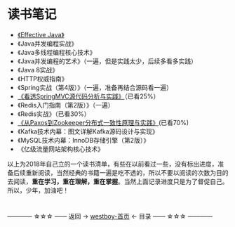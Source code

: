 # 读书笔记

* [《Effective Java》](Effective-Java笔记.md)
* 《Java并发编程实战》
* 《Java多线程编程核心技术》
* 《Java并发编程的艺术》（一遍，但是实践太少，后续多看多实践）
* 《Java 8实战》
* 《HTTP权威指南》
* 《Spring实战（第4版）》（一遍，准备再结合源码看一遍）
* [《看透SpringMVC源代码分析与实践》](看透SpringMVC源代码分析与实践笔记.md)（已看25%）
* 《Redis入门指南（第2版）》（一遍）
* 《Redis实战》（已看30%）
* [《从Paxos到Zookeeper分布式一致性原理与实践》](从Paxos到Zookeeper分布式一致性原理与实践笔记.md)(已看70%)
* 《Kafka技术内幕：图文详解Kafka源码设计与实现》
* 《MySQL技术内幕：InnoDB存储引擎（第2版）》
* 《亿级流量网站架构核心技术》

以上为2018年自己立的一个读书清单，有些在以前看过一些，没有标出进度，准备后续重新阅读，当然经典的书籍一遍是吃不透的，所以不要以阅读的次数为目的去阅读，**重在学习，重在理解，重在掌握**。当然上面记录进度只是为了督促自己。所以，少年，加油吧！

#
———— ☆☆☆ —— 返回 -> [westboy-首页](../../../README.md) <- 目录 —— ☆☆☆ ————